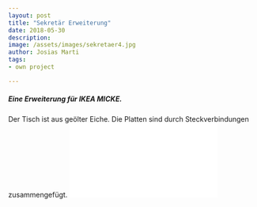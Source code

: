 ```yaml
---
layout: post
title: "Sekretär Erweiterung"
date: 2018-05-30
description: 
image: /assets/images/sekretaer4.jpg
author: Josias Marti
tags: 
- own project

---
```

<h5>Eine Erweiterung für IKEA MICKE.</h5>
Der Tisch ist aus geölter Eiche.
Die Platten sind durch Steckverbindungen zusammengefügt.

<iframe style="border: none;" src="/assets/sekretaer.html"></iframe>
